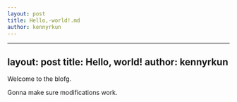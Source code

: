 ```yaml
---
layout: post
title: Hello,-world!.md
author: kennyrkun
---
```

---
layout: post
title: Hello, world!
author: kennyrkun
---
Welcome to the blofg.

Gonna make sure modifications work.